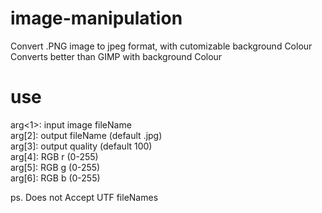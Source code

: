 # image-manipulation

Convert .PNG image to jpeg format, with cutomizable background Colour<br>
Converts better than GIMP with background Colour<br>

# use
arg<1>: input image fileName<br>
arg[2]: output fileName (default .jpg)<br>
arg[3]: output quality  (default 100)<br>
arg[4]: RGB r (0-255)<br>
arg[5]: RGB g (0-255)<br>
arg[6]: RGB b (0-255)<br>

ps. Does not Accept UTF fileNames

